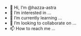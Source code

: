- 👋 Hi, I’m @hazza-astra
- 👀 I’m interested in ...
- 🌱 I’m currently learning ...
- 💞️ I’m looking to collaborate on ...
- 📫 How to reach me ...

<!---
hazza-astra/hazza-astra is a ✨ special ✨ repository because its `README.md` (this file) appears on your GitHub profile.
You can click the Preview link to take a look at your changes.
--->
